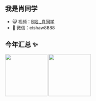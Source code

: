 ## 我是肖同学

- 😺 视频：<a href="https://space.bilibili.com/381243118" target="_blank">B站 _肖同学</a>
- 💬 微信：etshaw8888

## 今年汇总 ✨

<img align="" weight='50%' height="137px" src="https://github-readme-stats.vercel.app/api?username=etShaw-zh&hide_title=true&hide_border=true&show_icons=true&include_all_commits=true&line_height=21&bg_color=0,EC6C6C,FFD479,FFFC79,73FA79&theme=graywhite&locale=cn" />
<img align="" weight='50%' height="137px" src="https://github-readme-stats.vercel.app/api/top-langs/?username=etShaw-zh&hide_title=true&hide_border=true&layout=compact&bg_color=0,73FA79,73FDFF,D783FF&theme=graywhite&locale=cn" />
